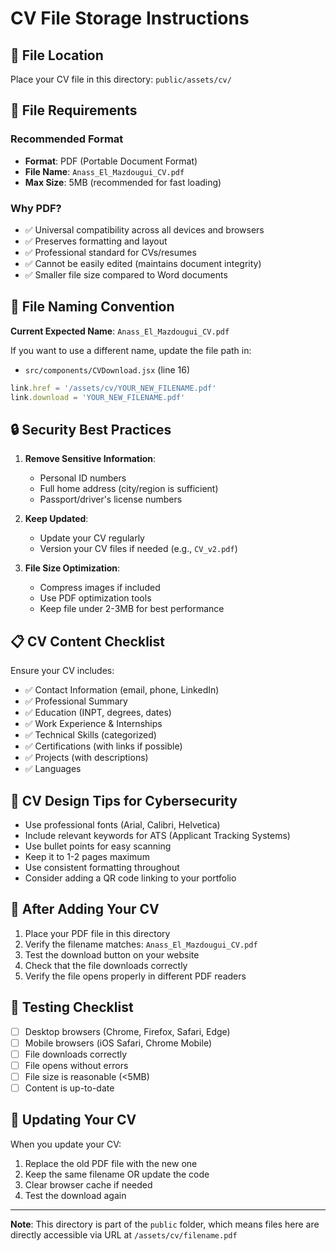 # CV File Storage Instructions

## 📁 File Location
Place your CV file in this directory: `public/assets/cv/`

## 📄 File Requirements

### Recommended Format
- **Format**: PDF (Portable Document Format)
- **File Name**: `Anass_El_Mazdougui_CV.pdf`
- **Max Size**: 5MB (recommended for fast loading)

### Why PDF?
- ✅ Universal compatibility across all devices and browsers
- ✅ Preserves formatting and layout
- ✅ Professional standard for CVs/resumes
- ✅ Cannot be easily edited (maintains document integrity)
- ✅ Smaller file size compared to Word documents

## 📝 File Naming Convention

**Current Expected Name**: `Anass_El_Mazdougui_CV.pdf`

If you want to use a different name, update the file path in:
- `src/components/CVDownload.jsx` (line 16)

```javascript
link.href = '/assets/cv/YOUR_NEW_FILENAME.pdf'
link.download = 'YOUR_NEW_FILENAME.pdf'
```

## 🔒 Security Best Practices

1. **Remove Sensitive Information**: 
   - Personal ID numbers
   - Full home address (city/region is sufficient)
   - Passport/driver's license numbers

2. **Keep Updated**: 
   - Update your CV regularly
   - Version your CV files if needed (e.g., `CV_v2.pdf`)

3. **File Size Optimization**:
   - Compress images if included
   - Use PDF optimization tools
   - Keep file under 2-3MB for best performance

## 📋 CV Content Checklist

Ensure your CV includes:
- ✅ Contact Information (email, phone, LinkedIn)
- ✅ Professional Summary
- ✅ Education (INPT, degrees, dates)
- ✅ Work Experience & Internships
- ✅ Technical Skills (categorized)
- ✅ Certifications (with links if possible)
- ✅ Projects (with descriptions)
- ✅ Languages

## 🎨 CV Design Tips for Cybersecurity

- Use professional fonts (Arial, Calibri, Helvetica)
- Include relevant keywords for ATS (Applicant Tracking Systems)
- Use bullet points for easy scanning
- Keep it to 1-2 pages maximum
- Use consistent formatting throughout
- Consider adding a QR code linking to your portfolio

## 🚀 After Adding Your CV

1. Place your PDF file in this directory
2. Verify the filename matches: `Anass_El_Mazdougui_CV.pdf`
3. Test the download button on your website
4. Check that the file downloads correctly
5. Verify the file opens properly in different PDF readers

## 📱 Testing Checklist

- [ ] Desktop browsers (Chrome, Firefox, Safari, Edge)
- [ ] Mobile browsers (iOS Safari, Chrome Mobile)
- [ ] File downloads correctly
- [ ] File opens without errors
- [ ] File size is reasonable (<5MB)
- [ ] Content is up-to-date

## 🔄 Updating Your CV

When you update your CV:
1. Replace the old PDF file with the new one
2. Keep the same filename OR update the code
3. Clear browser cache if needed
4. Test the download again

---

**Note**: This directory is part of the `public` folder, which means files here are directly accessible via URL at `/assets/cv/filename.pdf`
